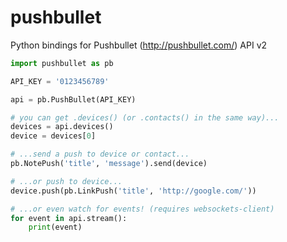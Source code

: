 pushbullet
==========

Python bindings for Pushbullet (http://pushbullet.com/) API v2

```python
import pushbullet as pb

API_KEY = '0123456789'

api = pb.PushBullet(API_KEY)

# you can get .devices() (or .contacts() in the same way)...
devices = api.devices()
device = devices[0]

# ...send a push to device or contact...
pb.NotePush('title', 'message').send(device)

# ...or push to device...
device.push(pb.LinkPush('title', 'http://google.com/'))

# ...or even watch for events! (requires websockets-client)
for event in api.stream():
    print(event)
```
